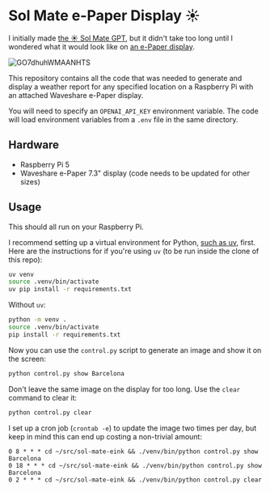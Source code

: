 # Sol Mate e-Paper Display ☀️

I initially made [the ☀️ Sol Mate GPT](https://chatgpt.com/g/g-QIydQSFRm-sol-mate), but it didn't take too long until I wondered what it would look like on [an e-Paper display](https://www.amazon.com/dp/B0BMQ83W7W).

![GO7dhuhWMAANHTS](https://github.com/blixt/sol-mate-eink/assets/158591/d32dc678-6b6f-4424-b3b0-84c9e74b53f1)

This repository contains all the code that was needed to generate and display a weather report for any specified location on a Raspberry Pi with an attached Waveshare e-Paper display.

You will need to specify an `OPENAI_API_KEY` environment variable. The code will load environment variables from a `.env` file in the same directory.

## Hardware

- Raspberry Pi 5
- Waveshare e-Paper 7.3" display (code needs to be updated for other sizes)

## Usage

This should all run on your Raspberry Pi.

I recommend setting up a virtual environment for Python, [such as uv](https://github.com/astral-sh/uv), first. Here are the instructions for if you're using `uv` (to be run inside the clone of this repo):

```sh
uv venv
source .venv/bin/activate
uv pip install -r requirements.txt
```

Without `uv`:

```sh
python -m venv .
source .venv/bin/activate
pip install -r requirements.txt
```

Now you can use the `control.py` script to generate an image and show it on the screen:

```sh
python control.py show Barcelona
```

Don't leave the same image on the display for too long. Use the `clear` command to clear it:

```sh
python control.py clear
```

I set up a cron job (`crontab -e`) to update the image two times per day, but keep in mind this can end up costing a non-trivial amount:

```crontab
0 8 * * * cd ~/src/sol-mate-eink && ./venv/bin/python control.py show Barcelona
0 18 * * * cd ~/src/sol-mate-eink && ./venv/bin/python control.py show Barcelona
0 2 * * * cd ~/src/sol-mate-eink && ./venv/bin/python control.py clear
```
